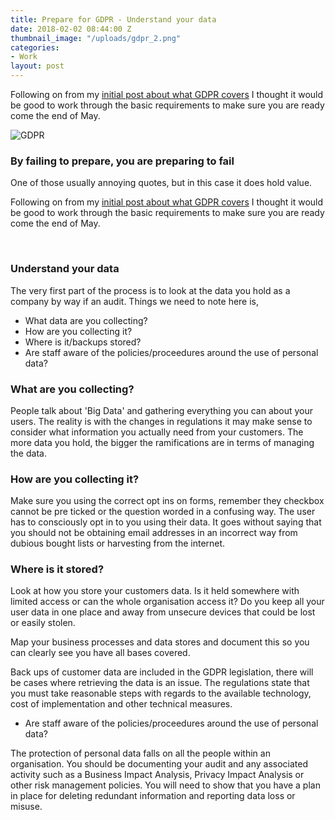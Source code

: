 ```yaml
---
title: Prepare for GDPR - Understand your data
date: 2018-02-02 08:44:00 Z
thumbnail_image: "/uploads/gdpr_2.png"
categories:
- Work
layout: post
---
```


Following on from my [initial post about what GDPR covers](http://www.sushkelly.co.uk/work/2018/01/24/gdpr-for-small-businesses.html) I thought it would be good to work through the basic requirements to make sure you are ready come the end of May.

<p><img  src="{{ site.baseurl }}/uploads/gdpr_2.png" alt="GDPR"  /></p>

### By failing to prepare, you are preparing to fail

One of those usually annoying quotes, but in this case it does hold value. 


Following on from my [initial post about what GDPR covers](http://www.sushkelly.co.uk/work/2018/01/24/gdpr-for-small-businesses.html) I thought it would be good to work through the basic requirements to make sure you are ready come the end of May.
<!--more--> 

### Understand your data

The very first part of the process is to look at the data you hold as a company by way if an audit. Things we need to note here is, 

* What data are you collecting?
* How are you collecting it?
* Where is it/backups stored?
* Are staff aware of the policies/proceedures around the use of personal data?


### What are you collecting?

People talk about 'Big Data' and gathering everything you can about your users. The reality is with the changes in regulations it may make sense to consider what information you actually need from your customers. The more data you hold, the bigger the ramifications are in terms of managing the data.

### How are you collecting it?

Make sure you using the correct opt ins on forms, remember they checkbox cannot be pre ticked or the question worded in a confusing way. The user has to consciously opt in to you using their data. It goes without saying that you should not be  obtaining email addresses in an incorrect way from dubious bought lists or harvesting from the internet.

### Where is it stored?

Look at how you store your customers data. Is it held somewhere with limited access or can the whole organisation access it? Do you keep all your user data in one place and away from unsecure devices that could be lost or easily stolen.

Map your business processes and data stores and document this so you can clearly see you have all bases covered.

Back ups of customer data are included in the GDPR legislation, there will be cases where retrieving the data is an issue. The regulations state that you must take reasonable steps with regards to the available technology, cost of implementation and other technical measures.

* Are staff aware of the policies/proceedures around the use of personal data?

The protection of personal data falls on all the people within an organisation. You should be documenting your audit and any associated activity such as a Business Impact Analysis, Privacy Impact Analysis or other risk management policies. You will need to show that you have a plan in place for deleting redundant information and reporting data loss or misuse.

